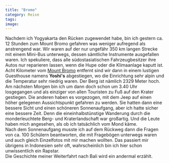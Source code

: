 ```yaml
---
title: "Bromo"
category: Reise
tags: 
image: 
---
```


Nachdem ich Yogyakarta den Rücken zugewendet habe, bin ich gestern ca. 12 Stunden zum Mount Bromo gefahren was weniger aufregend als anstrengend war. Wir waren auf der nur ungefähr 350 km langen Strecke mit einem Mini-Bus unterwegs, dessen sämtliche Instrumente ausgefallen waren. Ich spekuliere, dass alle südostasiatischen Fahrzeugbesitzer ihre Autos nur reparieren lassen, wenn die Hupe oder die Klimaanlage kaputt ist.  
Acht Kilometer vom [Mount Bromo](http://en.wikipedia.org/wiki/Mount_Bromo) entfernt sind wir dann in einem lustigen Guesthouse namens **Yoshi's** abgestiegen, wo die Einrichtung sehr alpin und die Temperatur sehr niedrig waren. Der Berg ist nämlich 2329 Meter hoch.  
Am nächsten Morgen bin ich um dann doch schon um 3.40 Uhr losgegangen und als einziger von allen Touristen zu Fuß auf den Krater gestiegen. Die anderen haben es vorgezogen, mit dem Jeep auf einen höher gelegenen Aussichtspunkt gefahren zu werden. Sie hatten dann eine bessere Sicht und einen schöneren Sonnenaufgang, aber ich hatte sicher eine bessere Zeit. Denn die eineinhalbstünstige Wanderung durch die monderleuchtete Berg- und Kraterlandschaft war großartig. Und die Leute haben mich angesehen, als ob ich tatsächlich vom Mond käme.  
Nach dem Sonnenaufgang musste ich auf dem Rückweg dann die Fragen von ca. 100 Schülern beantworten, die mit Fragebögen unterwegs waren und auch gleich Einzelfotos mit mir machen wollten. Das passiert mir übrigens in Indonesien sehr oft, wahrscheinlich bin ich hier schon unwissentlich ein Rapstar.  
Die Geschichte meiner Weiterfahrt nach Bali wird ein andermal erzählt.